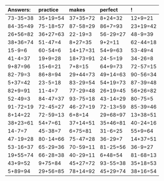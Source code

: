| Answers: | practice | makes | perfect | ! |
| :--- | :--- | :--- | :--- | :--- |
| 73-35=38 | 35+19=54 | 37+35=72 | 8+24=32 | 12+9=21 | 
| 84-35=49 | 75-18=57 | 87-58=29 | 86+7=93 | 23+19=42 | 
| 26+56=82 | 36+27=63 | 22-19=3 | 56-29=27 | 48-9=39 | 
| 38+36=74 | 51-47=4 | 8+27=35 | 9+2=11 | 62-44=18 | 
| 15-9=6 | 60-54=6 | 14+17=31 | 54+9=63 | 53-49=4 | 
| 41-4=37 | 19+9=28 | 18+73=91 | 24-5=19 | 34-26=8 | 
| 9+87=96 | 15+6=21 | 7+8=15 | 64+9=73 | 72-57=15 | 
| 82-79=3 | 86+8=94 | 29+44=73 | 49+14=63 | 90-56=34 | 
| 5+37=42 | 23-5=18 | 83-29=54 | 54+19=73 | 87-39=48 | 
| 82+9=91 | 11-4=7 | 77-29=48 | 26+19=45 | 56+26=82 | 
| 52-49=3 | 84-47=37 | 93-75=18 | 43-14=29 | 80-75=5 | 
| 91-72=19 | 72-45=27 | 46-27=19 | 72-13=59 | 85-39=46 | 
| 8+14=22 | 72-59=13 | 6+8=14 | 29+68=97 | 13+38=51 | 
| 38+23=61 | 54+7=61 | 37+14=51 | 35+46=81 | 40-24=16 | 
| 14-7=7 | 45-38=7 | 6+75=81 | 31-6=25 | 55+9=64 | 
| 47-19=28 | 80-14=66 | 75-47=28 | 36-29=7 | 14+37=51 | 
| 53-16=37 | 65-29=36 | 70-59=11 | 81-25=56 | 36-9=27 | 
| 19+55=74 | 66-28=38 | 40-29=11 | 6+48=54 | 81-68=13 | 
| 43+9=52 | 9+75=84 | 45+27=72 | 93-55=38 | 35+18=53 | 
| 5+89=94 | 29+56=85 | 78+14=92 | 45+29=74 | 38+16=54 | 
